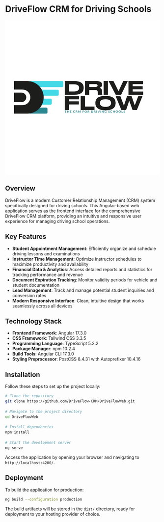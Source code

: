 # DriveFlow CRM for Driving Schools

![DriveFlow Logo](src/assets/images/logo/logo-extended-plus.svg)

## Overview

DriveFlow is a modern Customer Relationship Management (CRM) system specifically designed for driving schools. This Angular-based web application serves as the frontend interface for the comprehensive DriveFlow CRM platform, providing an intuitive and responsive user experience for managing driving school operations.

## Key Features

- **Student Appointment Management**: Efficiently organize and schedule driving lessons and examinations
- **Instructor Time Management**: Optimize instructor schedules to maximize productivity and availability
- **Financial Data & Analytics**: Access detailed reports and statistics for tracking performance and revenue
- **Document Expiration Tracking**: Monitor validity periods for vehicle and student documentation
- **Lead Management**: Track and manage potential student inquiries and conversion rates
- **Modern Responsive Interface**: Clean, intuitive design that works seamlessly across all devices

## Technology Stack

- **Frontend Framework**: Angular 17.3.0
- **CSS Framework**: Tailwind CSS 3.3.5
- **Programming Language**: TypeScript 5.2.2
- **Package Manager**: npm 10.2.4
- **Build Tools**: Angular CLI 17.3.0
- **Styling Preprocessor**: PostCSS 8.4.31 with Autoprefixer 10.4.16

## Installation

Follow these steps to set up the project locally:

```bash
# Clone the repository
git clone https://github.com/DriveFlow-CRM/DriveFlowWeb.git

# Navigate to the project directory
cd DriveFlowWeb

# Install dependencies
npm install

# Start the development server
ng serve
```

Access the application by opening your browser and navigating to `http://localhost:4200/`.

## Deployment

To build the application for production:

```bash
ng build --configuration production
```

The build artifacts will be stored in the `dist/` directory, ready for deployment to your hosting provider of choice.
